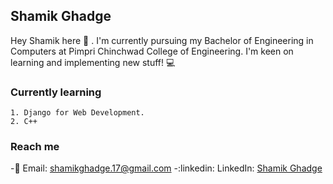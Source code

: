 ## Shamik Ghadge

Hey Shamik here :wave: . I'm currently pursuing my Bachelor of Engineering in Computers at Pimpri Chinchwad College of Engineering.
I'm keen on learning and implementing new stuff! :computer:

### Currently learning

    1. Django for Web Development.
    2. C++

### Reach me

-:email: Email: shamikghadge.17@gmail.com
-:linkedin: LinkedIn: [Shamik Ghadge](https://www.linkedin.com/in/shamik-ghadge-701513180/)



    